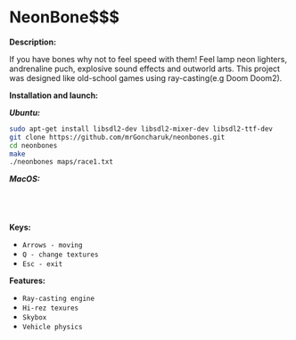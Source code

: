 # NeonBone$$$

**Description:**

If you have bones why not to feel speed with them! Feel lamp neon lighters, andrenaline puch, explosive sound effects and outworld arts.
This project was designed like old-school games using ray-casting(e.g Doom Doom2).

**Installation and launch:**

__*Ubuntu:*__

```bash
sudo apt-get install libsdl2-dev libsdl2-mixer-dev libsdl2-ttf-dev
git clone https://github.com/mrGoncharuk/neonbones.git
cd neonbones
make
./neonbones maps/race1.txt
```

__*MacOS:*__

```git clone https://github.com/mrGoncharuk/neonbones.git
```
```cd neonbones
```
```make
```
```./neonbones maps/race1.txt
```

**Keys:**
* `Arrows - moving`
* `Q - change textures`
* `Esc - exit`

**Features:**
* `Ray-casting engine`
* `Hi-rez texures`
* `Skybox`
* `Vehicle physics`
